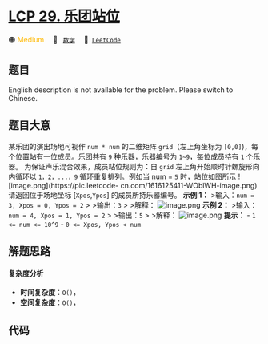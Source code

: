 # [LCP 29. 乐团站位](https://leetcode.cn/problems/SNJvJP)

🟠 <font color=#ffb800>Medium</font>&emsp; 🔖&ensp; [`数学`](/leetcode/outline/tag/math.md)&emsp; 🔗&ensp;[`LeetCode`](https://leetcode.cn/problems/SNJvJP)


## 题目

English description is not available for the problem. Please switch to
Chinese.


## 题目大意

某乐团的演出场地可视作 `num * num` 的二维矩阵 `grid`（左上角坐标为 `[0,0]`)，每个位置站有一位成员。乐团共有 `9`
种乐器，乐器编号为 `1~9`，每位成员持有 `1` 个乐器。 为保证声乐混合效果，成员站位规则为：自 `grid` 左上角开始顺时针螺旋形向内循环以
`1，2，...，9` 循环重复排列。例如当 num = `5` 时，站位如图所示 ![image.png](https://pic.leetcode-
cn.com/1616125411-WOblWH-image.png) 请返回位于场地坐标 [`Xpos`,`Ypos`] 的成员所持乐器编号。 **示例
1：** >输入：`num = 3, Xpos = 0, Ypos = 2` > >输出：`3` > >解释：
![image.png](https://pic.leetcode-cn.com/1616125437-WUOwsu-image.png) **示例
2：** >输入：`num = 4, Xpos = 1, Ypos = 2` > >输出：`5` > >解释：
![image.png](https://pic.leetcode-cn.com/1616125453-IIDpxg-image.png) **提示：**
\- `1 <= num <= 10^9` \- `0 <= Xpos, Ypos < num`


## 解题思路

#### 复杂度分析

- **时间复杂度**：`O()`，
- **空间复杂度**：`O()`，

## 代码

```javascript

```